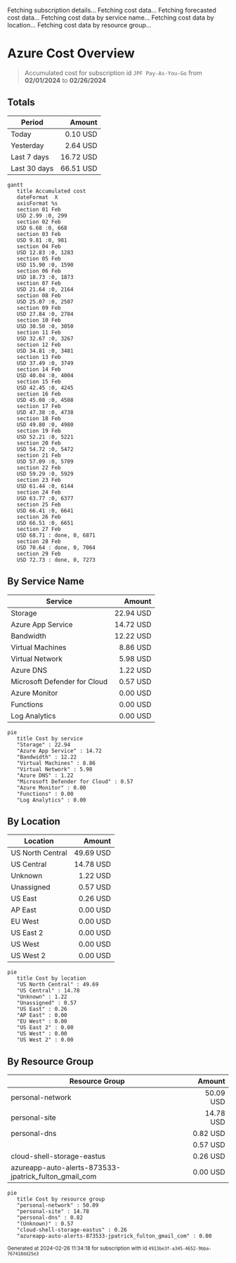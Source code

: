 Fetching subscription details...
Fetching cost data...
Fetching forecasted cost data...
Fetching cost data by service name...
Fetching cost data by location...
Fetching cost data by resource group...
# Azure Cost Overview

> Accumulated cost for subscription id `JPF Pay-As-You-Go` from **02/01/2024** to **02/26/2024**

## Totals

|Period|Amount|
|---|---:|
|Today|0.10 USD|
|Yesterday|2.64 USD|
|Last 7 days|16.72 USD|
|Last 30 days|66.51 USD|

```mermaid
gantt
   title Accumulated cost
   dateFormat  X
   axisFormat %s
   section 01 Feb
   USD 2.99 :0, 299
   section 02 Feb
   USD 6.68 :0, 668
   section 03 Feb
   USD 9.81 :0, 981
   section 04 Feb
   USD 12.83 :0, 1283
   section 05 Feb
   USD 15.90 :0, 1590
   section 06 Feb
   USD 18.73 :0, 1873
   section 07 Feb
   USD 21.64 :0, 2164
   section 08 Feb
   USD 25.07 :0, 2507
   section 09 Feb
   USD 27.84 :0, 2784
   section 10 Feb
   USD 30.50 :0, 3050
   section 11 Feb
   USD 32.67 :0, 3267
   section 12 Feb
   USD 34.81 :0, 3481
   section 13 Feb
   USD 37.49 :0, 3749
   section 14 Feb
   USD 40.04 :0, 4004
   section 15 Feb
   USD 42.45 :0, 4245
   section 16 Feb
   USD 45.08 :0, 4508
   section 17 Feb
   USD 47.38 :0, 4738
   section 18 Feb
   USD 49.80 :0, 4980
   section 19 Feb
   USD 52.21 :0, 5221
   section 20 Feb
   USD 54.72 :0, 5472
   section 21 Feb
   USD 57.09 :0, 5709
   section 22 Feb
   USD 59.29 :0, 5929
   section 23 Feb
   USD 61.44 :0, 6144
   section 24 Feb
   USD 63.77 :0, 6377
   section 25 Feb
   USD 66.41 :0, 6641
   section 26 Feb
   USD 66.51 :0, 6651
   section 27 Feb
   USD 68.71 : done, 0, 6871
   section 28 Feb
   USD 70.64 : done, 0, 7064
   section 29 Feb
   USD 72.73 : done, 0, 7273
```

## By Service Name

|Service|Amount|
|---|---:|
|Storage|22.94 USD|
|Azure App Service|14.72 USD|
|Bandwidth|12.22 USD|
|Virtual Machines|8.86 USD|
|Virtual Network|5.98 USD|
|Azure DNS|1.22 USD|
|Microsoft Defender for Cloud|0.57 USD|
|Azure Monitor|0.00 USD|
|Functions|0.00 USD|
|Log Analytics|0.00 USD|

```mermaid
pie
   title Cost by service
   "Storage" : 22.94
   "Azure App Service" : 14.72
   "Bandwidth" : 12.22
   "Virtual Machines" : 8.86
   "Virtual Network" : 5.98
   "Azure DNS" : 1.22
   "Microsoft Defender for Cloud" : 0.57
   "Azure Monitor" : 0.00
   "Functions" : 0.00
   "Log Analytics" : 0.00
```

## By Location

|Location|Amount|
|---|---:|
|US North Central|49.69 USD|
|US Central|14.78 USD|
|Unknown|1.22 USD|
|Unassigned|0.57 USD|
|US East|0.26 USD|
|AP East|0.00 USD|
|EU West|0.00 USD|
|US East 2|0.00 USD|
|US West|0.00 USD|
|US West 2|0.00 USD|

```mermaid
pie
   title Cost by location
   "US North Central" : 49.69
   "US Central" : 14.78
   "Unknown" : 1.22
   "Unassigned" : 0.57
   "US East" : 0.26
   "AP East" : 0.00
   "EU West" : 0.00
   "US East 2" : 0.00
   "US West" : 0.00
   "US West 2" : 0.00
```

## By Resource Group

|Resource Group|Amount|
|---|---:|
|personal-network|50.09 USD|
|personal-site|14.78 USD|
|personal-dns|0.82 USD|
||0.57 USD|
|cloud-shell-storage-eastus|0.26 USD|
|azureapp-auto-alerts-873533-jpatrick_fulton_gmail_com|0.00 USD|

```mermaid
pie
   title Cost by resource group
   "personal-network" : 50.09
   "personal-site" : 14.78
   "personal-dns" : 0.82
   "(Unknown)" : 0.57
   "cloud-shell-storage-eastus" : 0.26
   "azureapp-auto-alerts-873533-jpatrick_fulton_gmail_com" : 0.00
```

<sup>Generated at 2024-02-26 11:34:18 for subscription with id `4913be3f-a345-4652-9bba-767418dd25e3`</sup>
